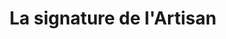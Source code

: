 ---
title: "La signature de l'Artisan"
url: /romainville/la-signature-de-lartisan/
shop: Bäckerei
---